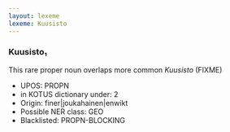 ```yaml
---
layout: lexeme
lexeme: Kuusisto
---
```


###  Kuusisto₁

This rare proper noun overlaps more common *Kuusisto* (FIXME)
* UPOS:  PROPN
* in KOTUS dictionary under:  2
* Origin:  finer|joukahainen|enwikt
* Possible NER class:  GEO
* Blacklisted:  PROPN-BLOCKING


